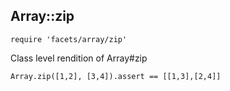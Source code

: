## Array::zip

    require 'facets/array/zip'
    
Class level rendition of Array#zip

    Array.zip([1,2], [3,4]).assert == [[1,3],[2,4]]

